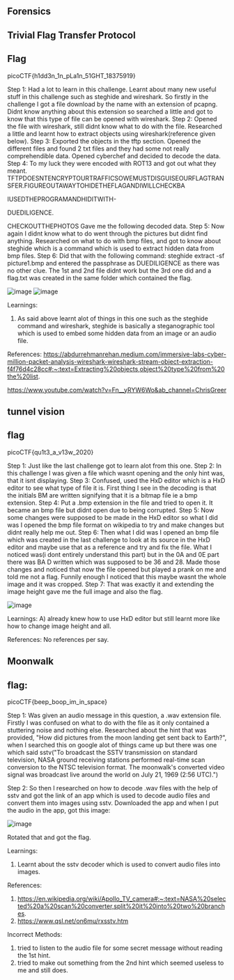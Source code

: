 ## Forensics
## Trivial Flag Transfer Protocol
## Flag
picoCTF{h1dd3n_1n_pLa1n_51GHT_18375919}

Step 1:
Had a lot to learn in this challenge.
Learnt about many new useful stuff in this challenge such as steghide and wireshark.
So firstly in the challenge I got a file download by the name with an extension of pcapng.
Didnt know anything about this extension so searched a little and got to know that this type of file can be opened with wireshark.
Step 2:
Opened the file with wireshark, still didnt know what to do with the file.
Researched a little and learnt how to extract objects using wireshark(reference given below).
Step 3:
Exported the objects in the tftp section.
Opened the different files and found 2 txt files and they had some not really comprehendible data.
Opened cyberchef and decided to decode the data.
Step 4:
To my luck they were encoded with ROT13 and got out what they meant.
TFTPDOESNTENCRYPTOURTRAFFICSOWEMUSTDISGUISEOURFLAGTRANSFER.FIGUREOUTAWAYTOHIDETHEFLAGANDIWILLCHECKBA

IUSEDTHEPROGRAMANDHIDITWITH-

DUEDILIGENCE.

CHECKOUTTHEPHOTOS
Gave me the following decoded data.
Step 5:
Now again I didnt know what to do went through the pictures but didnt find anything.
Researched on what to do with bmp files, and got to know about steghide which is a command which is used to extract hidden data from bmp files.
Step 6:
Did that with the following command: 
steghide extract -sf picture1.bmp
and entered the passphrase as DUEDILIGENCE as there was no other clue.
The 1st and 2nd file didnt work but the 3rd one did and a flag.txt was created in the same folder which contained the flag.



![image](https://github.com/user-attachments/assets/8980086c-902a-4f1a-8ad6-c49a744bfc9f)
![image](https://github.com/user-attachments/assets/cffa011b-84e8-41bb-b97e-a372d883aa6b)

Learnings:
1) As said above learnt alot of things in this one such as the steghide command and wireshark, steghide is basically a steganographic tool which is used to embed some hidden data from an image or an audio file.

References:
https://abdurrehmanrehan.medium.com/immersive-labs-cyber-million-packet-analysis-wireshark-wireshark-stream-object-extraction-f4f76d4c28cc#:~:text=Extracting%20objects,object%20type%20from%20the%20list.


https://www.youtube.com/watch?v=Fn__yRYW6Wo&ab_channel=ChrisGreer


## tunnel vision
## flag
picoCTF{qu1t3_a_v13w_2020}

Step 1: Just like the last challenge got to learn alot from this one.
Step 2:
In this challenge I was given a file which wasnt opening and the only hint was, that it isnt displaying.
Step 3:
Confused, used the HxD editor which is a HxD editor to see what type of file it is.
First thing I see in the decoding is that the initials BM are written signifying that it is a bitmap file ie a bmp extension.
Step 4:
Put a .bmp extension in the file and tried to open it.
It became an bmp file but didnt open due to being corrupted.
Step 5:
Now some changes were supposed to be made in the HxD editor so what I did was I opened the bmp file format on wikipedia to try and make changes but didnt really help me out.
Step 6:
Then what I did was I opened an bmp file which was created in the last challenge to look at its source in the HxD editor and maybe use that as a reference and try and fix the file.
What I noticed was(i dont entirely understand this part) but in the 0A and 0E part there was BA D written which was supposed to be 36 and 28.
Made those changes and noticed that now the file opened but played a prank on me and told me not a flag.
Funnily enough I noticed that this maybe wasnt the whole image and it was cropped.
Step 7:
That was exactly it and extending the image height gave me the full image and also the flag.

![image](https://github.com/user-attachments/assets/5e860002-42cb-4c18-abaa-e01d968b555d)


Learnings:
A) already knew how to use HxD editor but still learnt more like how to change image height and all.

References:
No references per say.


## Moonwalk
## flag:
picoCTF{beep_boop_im_in_space}

Step 1:
Was given an audio message in this question, a .wav extension file.
Firstly I was confused on what to do with the file as it only contained a stuttering noise and nothing else.
Researched about the hint that was provided, "How did pictures from the moon landing get sent back to Earth?", when I searched this on google alot of things came up but there was one which said sstv("To broadcast the SSTV transmission on standard television, NASA ground receiving stations performed real-time scan conversion to the NTSC television format. The moonwalk's converted video signal was broadcast live around the world on July 21, 1969 (2:56 UTC).")

Step 2:
So then I researched on how to decode .wav files with the help of sstv and got the link of an app which is used to decode audio files and convert them into images using sstv.
Downloaded the app and when I put the audio in the app, got this image:

![image](https://github.com/user-attachments/assets/d66f24b5-c361-4b2b-8490-af0988705772)

Rotated that and got the flag.

Learnings:
1) Learnt about the sstv decoder which is used to convert audio files into images.

References:
1) https://en.wikipedia.org/wiki/Apollo_TV_camera#:~:text=NASA%20selected%20a%20scan%20converter,split%20it%20into%20two%20branches.
2) https://www.qsl.net/on6mu/rxsstv.htm

Incorrect Methods:
1) tried to listen to the audio file for some secret message without reading the 1st hint.
2) tried to make out something from the 2nd hint which seemed useless to me and still does.


